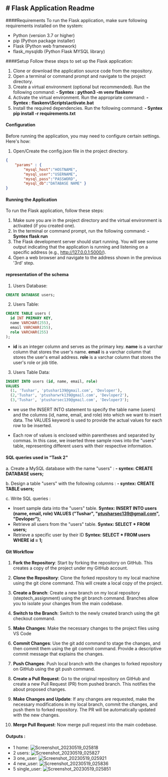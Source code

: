 ## # Flask Application  Readme

####Requirements
To run the Flask application, make sure following requirements installed on the system:

- Python (version 3.7 or higher)
- pip (Python package installer)
- Flask (Python web framework)
- flask_mysqldb (Python Flask MYSQL library)

####Setup
Follow these steps to set up the Flask application:

1. Clone or download the application source code from the repository.
2. Open a terminal or command prompt and navigate to the project directory.
3. Create a virtual environment (optional but recommended). Run the following command:
 **- Syntex : python3 -m venv flaskenv**
4. Activate the virtual environment. Run the appropriate command:
 **- Syntex : flaskenv\Scripts\activate.bat**
5. Install the required dependencies. Run the following command:
 **- Syntex pip install -r requirements.txt**



#### Configuration
Before running the application, you may need to configure certain settings. Here's how:

1. Open/Create the config.json file in the project directory.
```json
{
    "params" : {
        "mysql_host":"HOSTNAME",
        "mysql_user":"USERNAME",
        "mysql_pass":"PASSWORD",
        "mysql_db":"DATABASE NAME" }
}
```

#### Running the Application
To run the Flask application, follow these steps:

1. Make sure you are in the project directory and the virtual environment is activated (if you created one).
2. In the terminal or command prompt, run the following command:
**- Syntex flask run**
3. The Flask development server should start running. You will see some output indicating that the application is running and listening on a specific address (e.g., http://127.0.0.1:5000/).
4. Open a web browser and navigate to the address shown in the previous '3rd' step.

#### representation of the schema
1. Users Database:
```sql
CREATE DATABASE users;
```
2. Users Table:
```sql
CREATE TABLE users (
  id INT PRIMARY KEY,
  name VARCHAR(255),
  email VARCHAR(255),
  role VARCHAR(255)
);
```
- **id** is an integer column and serves as the primary key.
**name** is a varchar column that stores the user's name.
**email** is a varchar column that stores the user's email address.
**role** is a varchar column that stores the user's role or job title.

3. Users Table Data:
```sql
INSERT INTO users (id, name, email, role)
VALUES
  (1, 'Tushar', 'ptushar139@gmail.com', 'Devloper'),
  (2,'Tushar', 'ptusharwrk139@gmail.com', 'Devloper2'),
  (3,'Tushar', 'ptusharsec139@gmail.com', 'Devloper3');
```
- we use the INSERT INTO statement to specify the table name (users) and the columns (id, name, email, and role) into which we want to insert data. The VALUES keyword is used to provide the actual values for each row to be inserted.

- Each row of values is enclosed within parentheses and separated by commas. In this case, we inserted three sample rows into the "users" table, representing different users with their respective information.

#### SQL queries used in “Task 2"
a. Create a MySQL database with the name "users" :
**- syntex: CREATE DATABASE users;**

b. Design a table "users" with the following columns :
**- syntex: CREATE TABLE users;**

c. Write SQL queries :
- Insert sample data into the "users" table.
**Syntex: INSERT INTO users (name, email, role) VALUES ("Tushar", "ptusharsec139@gmail.com", "Devloper");**
- Retrieve all users from the "users" table.
**Syntex: SELECT * FROM users;**
- Retrieve a specific user by their ID
**Syntex: SELECT * FROM users WHERE id = 1;**

#### Git Workflow
1. **Fork the Repository**: Start by forking the repository on GitHub. This creates a copy of the project under my GitHub account.

2. **Clone the Repository**: Clone the forked repository to my local machine using the git clone command. This will create a local copy of the project.

3. **Create a Branch**: Create a new branch on my local repository (steptech_assignment) using the git branch command. Branches allow you to isolate your changes from the main codebase.

4. **Switch to the Branch**: Switch to the newly created branch using the git checkout command.

5. **Make Changes**: Make the necessary changes to the project files using VS Code

6. **Commit Changes**: Use the git add command to stage the changes, and then commit them using the git commit command. Provide a descriptive commit message that explains the changes.

7. **Push Changes**: Push local branch with the changes to forked repository on GitHub using the git push command.

8. **Create a Pull Request**: Go to the original repository on GitHub and create a new Pull Request (PR) from pushed branch. This notifies the about proposed changes.

9. **Make Changes and Update**: If any changes are requested, make the necessary modifications in my local branch, commit the changes, and push them to forked repository. The PR will be automatically updated with the new changes.

10. **Merge Pull Request**: Now merge pull request into the main codebase.


#### Outputs :

- 1 home: 
![Screenshot_20230519_025818](https://github.com/Tusharp21/flask_assignment/assets/93108145/5a894365-787b-4618-9128-3843848753ea)
- 2 users: 
![Screenshot_20230519_025827](https://github.com/Tusharp21/flask_assignment/assets/93108145/887d385d-a33e-4f52-8793-63067ef2ba8c)
- 3 one_user:
![Screenshot_20230519_025921](https://github.com/Tusharp21/flask_assignment/assets/93108145/5d8a9f0a-b97e-4459-8fd2-40f19eac9ac4)
- 4 new_user: 
![Screenshot_20230519_025836](https://github.com/Tusharp21/flask_assignment/assets/93108145/734dad79-74aa-434a-8e45-c3a20caec3e9)
- 5 single_user: 
![Screenshot_20230519_025851](https://github.com/Tusharp21/flask_assignment/assets/93108145/327f0735-265b-4a52-a191-1e695fb54919)

 

